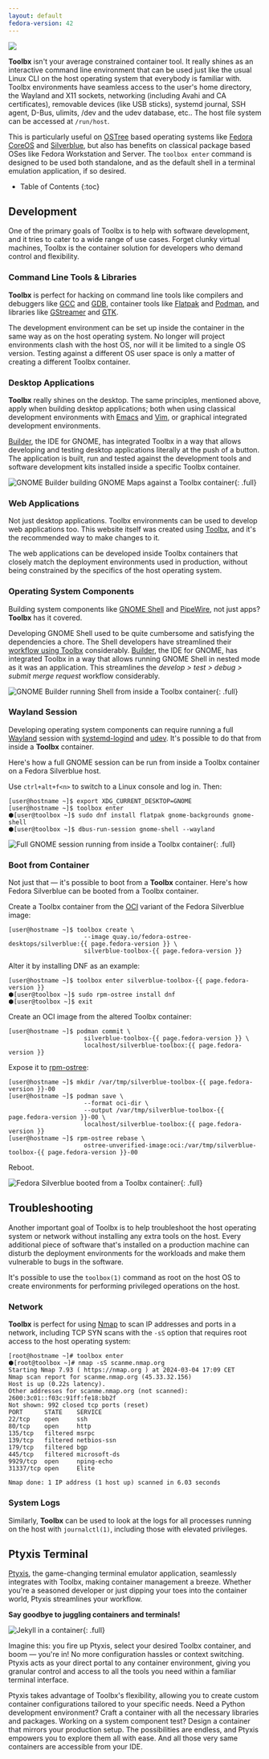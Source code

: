 ```yaml
---
layout: default
fedora-version: 42
---
```


<picture class="full pixels">
    <source srcset="../assets/builder-dark.gif" media="(prefers-color-scheme: dark)">
    <img src="../assets/builder.gif">
</picture>

**Toolbx** isn't your average constrained container tool. It really shines as an interactive command line environment that can be used just like the usual Linux CLI on the host operating system that everybody is familiar with. Toolbx environments have seamless access to the user's home directory, the Wayland and X11 sockets, networking (including Avahi and CA certificates), removable devices (like USB sticks), systemd journal, SSH agent, D-Bus, ulimits, /dev and the udev database, etc.. The host file system can be accessed at `/run/host`.

This is particularly useful on [OSTree](https://ostreedev.github.io/ostree/) based operating systems like [Fedora CoreOS](https://fedoraproject.org/coreos/) and [Silverblue](https://fedoraproject.org/silverblue/), but also has benefits on classical package based OSes like Fedora Workstation and Server. The `toolbox enter` command is designed to be used both standalone, and as the default shell in a terminal emulation application, if so desired.


* Table of Contents
{:toc}


## Development

One of the primary goals of Toolbx is to help with software development, and it tries to cater to a wide range of use cases. Forget clunky virtual machines, Toolbx is the container solution for developers who demand control and flexibility.


### Command Line Tools & Libraries

**Toolbx** is perfect for hacking on command line tools like compilers and debuggers like [GCC](https://gcc.gnu.org/) and [GDB](https://www.sourceware.org/gdb/), container tools like [Flatpak](https://flatpak.org/) and [Podman](https://podman.io/), and libraries like [GStreamer](https://gstreamer.freedesktop.org/) and [GTK](https://gtk.org/).

The development environment can be set up inside the container in the same way as on the host operating system. No longer will project environments clash with the host OS, nor will it be limited to a single OS version. Testing against a different OS user space is only a matter of creating a different Toolbx container.


### Desktop Applications

**Toolbx** really shines on the desktop. The same principles, mentioned above, apply when building desktop applications; both when using classical development environments with [Emacs](https://www.gnu.org/software/emacs/) and [Vim](https://www.vim.org/), or graphical integrated development environments.

[Builder](https://flathub.org/apps/org.gnome.Builder), the IDE for GNOME, has integrated Toolbx in a way that allows developing and testing desktop applications literally at the push of a button. The application is built, run and tested against the development tools and software development kits installed inside a specific Toolbx container.

![GNOME Builder building GNOME Maps against a Toolbx container](../assets/builder-desktop-app.png){: .full}


### Web Applications

Not just desktop applications. Toolbx environments can be used to develop web applications too. This website itself was created using [Toolbx](https://github.com/containers/containertoolbx.org/blob/main/README.md), and it's the recommended way to make changes to it.

The web applications can be developed inside Toolbx containers that closely match the deployment environments used in production, without being constrained by the specifics of the host operating system.


### Operating System Components

Building system components like [GNOME Shell](https://gitlab.gnome.org/GNOME/gnome-shell) and [PipeWire](https://pipewire.org/), not just apps? **Toolbx** has it covered.

Developing GNOME Shell used to be quite cumbersome and satisfying the dependencies a chore. The Shell developers have streamlined their [workflow using Toolbx](https://gitlab.gnome.org/GNOME/gnome-shell/-/tree/main/tools/toolbox?ref_type=heads) considerably. [Builder](https://flathub.org/apps/org.gnome.Builder), the IDE for GNOME, has integrated Toolbx in a way that allows running GNOME Shell in nested mode as it was an application. This streamlines the *develop > test > debug > submit merge request* workflow considerably.

![GNOME Builder running Shell from inside a Toolbx container](../assets/builder-shell-toolbx.webp){: .full}


### Wayland Session

Developing operating system components can require running a full [Wayland](https://wayland.freedesktop.org/) session with [systemd-logind](https://www.freedesktop.org/software/systemd/man/latest/systemd-logind.service.html) and [udev](https://www.freedesktop.org/software/systemd/man/latest/udev.html). It's possible to do that from inside a **Toolbx** container.

Here's how a full GNOME session can be run from inside a Toolbx container on a Fedora Silverblue host.

Use `ctrl+alt+f<n>` to switch to a Linux console and log in. Then:
```console
[user@hostname ~]$ export XDG_CURRENT_DESKTOP=GNOME
[user@hostname ~]$ toolbox enter
⬢[user@toolbox ~]$ sudo dnf install flatpak gnome-backgrounds gnome-shell
⬢[user@toolbox ~]$ dbus-run-session gnome-shell --wayland
```

![Full GNOME session running from inside a Toolbx container](../assets/gnome-full-session.png){: .full}


### Boot from Container

Not just that — it's possible to boot from a **Toolbx** container. Here's how Fedora Silverblue can be booted from a Toolbx container.

Create a Toolbx container from the [OCI](https://opencontainers.org/) variant of the Fedora Silverblue image:
```console
[user@hostname ~]$ toolbox create \
                     --image quay.io/fedora-ostree-desktops/silverblue:{{ page.fedora-version }} \
                     silverblue-toolbox-{{ page.fedora-version }}
```

Alter it by installing DNF as an example:
```console
[user@hostname ~]$ toolbox enter silverblue-toolbox-{{ page.fedora-version }}
⬢[user@toolbox ~]$ sudo rpm-ostree install dnf
⬢[user@toolbox ~]$ exit
```

Create an OCI image from the altered Toolbx container:
```console
[user@hostname ~]$ podman commit \
                     silverblue-toolbox-{{ page.fedora-version }} \
                     localhost/silverblue-toolbox:{{ page.fedora-version }}
```

Expose it to [rpm-ostree](https://coreos.github.io/rpm-ostree/):
```console
[user@hostname ~]$ mkdir /var/tmp/silverblue-toolbox-{{ page.fedora-version }}-00
[user@hostname ~]$ podman save \
                     --format oci-dir \
                     --output /var/tmp/silverblue-toolbox-{{ page.fedora-version }}-00 \
                     localhost/silverblue-toolbox:{{ page.fedora-version }}
[user@hostname ~]$ rpm-ostree rebase \
                     ostree-unverified-image:oci:/var/tmp/silverblue-toolbox-{{ page.fedora-version }}-00
```

Reboot.

![Fedora Silverblue booted from a Toolbx container](../assets/fedora-silverblue-boot-from.png){: .full}


## Troubleshooting

Another important goal of Toolbx is to help troubleshoot the host operating system or network without installing any extra tools on the host. Every additional piece of software that's installed on a production machine can disturb the deployment environments for the workloads and make them vulnerable to bugs in the software.

It's possible to use the `toolbox(1)` command as root on the host OS to create environments for performing privileged operations on the host.


### Network

**Toolbx** is perfect for using [Nmap](https://nmap.org/) to scan IP addresses and ports in a network, including TCP SYN scans with the `-sS` option that requires root access to the host operating system:
```console
[root@hostname ~]# toolbox enter
⬢[root@toolbox ~]# nmap -sS scanme.nmap.org
Starting Nmap 7.93 ( https://nmap.org ) at 2024-03-04 17:09 CET
Nmap scan report for scanme.nmap.org (45.33.32.156)
Host is up (0.22s latency).
Other addresses for scanme.nmap.org (not scanned): 2600:3c01::f03c:91ff:fe18:bb2f
Not shown: 992 closed tcp ports (reset)
PORT      STATE    SERVICE
22/tcp    open     ssh
80/tcp    open     http
135/tcp   filtered msrpc
139/tcp   filtered netbios-ssn
179/tcp   filtered bgp
445/tcp   filtered microsoft-ds
9929/tcp  open     nping-echo
31337/tcp open     Elite

Nmap done: 1 IP address (1 host up) scanned in 6.03 seconds
```


### System Logs

Similarly, **Toolbx** can be used to look at the logs for all processes running on the host with `journalctl(1)`, including those with elevated privileges.


## Ptyxis Terminal

[Ptyxis](https://gitlab.gnome.org/chergert/ptyxis), the game-changing terminal emulator application, seamlessly integrates with Toolbx, making container management a breeze. Whether you're a seasoned developer or just dipping your toes into the container world, Ptyxis streamlines your workflow.

**Say goodbye to juggling containers and terminals!**

![Jekyll in a container](../assets/ptyxis.webp){: .full}

Imagine this: you fire up Ptyxis, select your desired Toolbx container, and boom — you're in! No more configuration hassles or context switching. Ptyxis acts as your direct portal to any container environment, giving you granular control and access to all the tools you need within a familiar terminal interface.

Ptyxis takes advantage of Toolbx's flexibility, allowing you to create custom container configurations tailored to your specific needs. Need a Python development environment? Craft a container with all the necessary libraries and packages. Working on a system component test? Design a container that mirrors your production setup. The possibilities are endless, and Ptyxis empowers you to explore them all with ease. And all those very same containers are accessible from your IDE.

